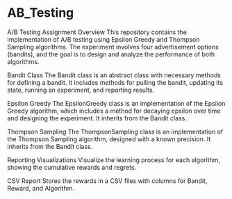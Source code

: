 # AB_Testing
A/B Testing Assignment
Overview
This repository contains the implementation of A/B testing using Epsilon Greedy and Thompson Sampling algorithms. The experiment involves four advertisement options (bandits), and the goal is to design and analyze the performance of both algorithms.

Bandit Class
The Bandit class is an abstract class with necessary methods for defining a bandit. It includes methods for pulling the bandit, updating its state, running an experiment, and reporting results.

Epsilon Greedy
The EpsilonGreedy class is an implementation of the Epsilon Greedy algorithm, which includes a method for decaying epsilon over time and designing the experiment. It inherits from the Bandit class.

Thompson Sampling
The ThompsonSampling class is an implementation of the Thompson Sampling algorithm, designed with a known precision. It inherits from the Bandit class.

Reporting Visualizations
Visualize the learning process for each algorithm, showing the cumulative rewards and regrets.

CSV Report
Stores the rewards in a CSV files with columns for Bandit, Reward, and Algorithm.
